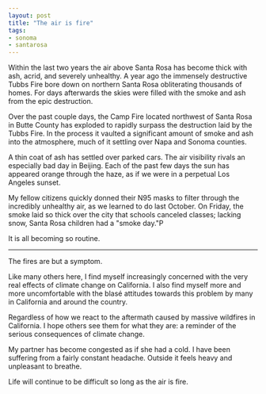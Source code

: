 ```yaml
---
layout: post
title: "The air is fire"
tags:
- sonoma
- santarosa
---
```


Within the last two years the air above Santa Rosa has become thick with ash,
acrid, and severely unhealthy. A year ago the immensely destructive Tubbs Fire
bore down on northern Santa Rosa obliterating thousands of homes. For days
afterwards the skies were filled with the smoke and ash from the epic
destruction.

Over the past couple days, the Camp Fire located northwest of Santa Rosa in
Butte County has exploded to rapidly surpass the destruction laid by the Tubbs
Fire. In the process it vaulted a significant amount of smoke and ash into the
atmosphere, much of it settling over Napa and Sonoma counties.

A thin coat of ash has settled over parked cars. The air visibility rivals an
especially bad day in Beijing. Each of the past few days the sun has appeared
orange through the haze, as if we were in a perpetual Los Angeles sunset.

My fellow citizens quickly donned their N95 masks to filter through the incredibly
unhealthy air, as we learned to do last October. On Friday, the smoke laid so
thick over the city that schools canceled classes; lacking snow, Santa Rosa
children had a "smoke day."P

It is all becoming so routine.

---

The fires are but a symptom.

Like many others here, I find myself increasingly concerned with the very real
effects of climate change on California. I also find myself more and more
uncomfortable with the blas&eacute; attitudes towards this problem by many
in California and around the country.

Regardless of how we react to the aftermath caused by massive wildfires in
California. I hope others see them for what they are: a reminder of the
serious consequences of climate change.

My partner has become congested as if she had a cold. I have been suffering
from a fairly constant headache. Outside it feels heavy and unpleasant to
breathe.

Life will continue to be difficult so long as the air is fire.
